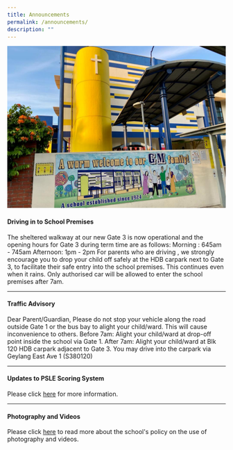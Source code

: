 ```yaml
---
title: Announcements
permalink: /announcements/
description: ""
---
```

![](/images/WhatsApp%20Image%202021-08-07%20at%20%206.jpeg)


#### Driving in to School Premises

The sheltered walkway at our new Gate 3 is now operational and the opening hours for Gate 3 during term time are as follows: Morning : 645am - 745am Afternoon: 1pm - 2pm For parents who are driving , we strongly encourage you to drop your child off safely at the HDB carpark next to Gate 3, to facilitate their safe entry into the school premises. This continues even when it rains. Only authorised car will be allowed to enter the school premises after 7am.

----------------

#### Traffic Advisory

Dear Parent/Guardian, Please do not stop your vehicle along the road outside Gate 1 or the bus bay to alight your child/ward. This will cause inconvenience to others. Before 7am: Alight your child/ward at drop-off point inside the school via Gate 1. After 7am: Alight your child/ward at Blk 120 HDB carpark adjacent to Gate 3. You may drive into the carpark via Geylang East Ave 1 (S380120)

-----------------

#### Updates to PSLE Scoring System
Please click [here](https://www.moe.gov.sg/microsites/psle-fsbb/psle/main.html) for more information. 

-----------------

#### Photography and Videos
Please click [here](https://staging.d33dbb0ee5w4xi.amplifyapp.com/about-us/school-policy/assessment-policy/photography-and-videos) to read more about the school's policy on the use of photography and videos.